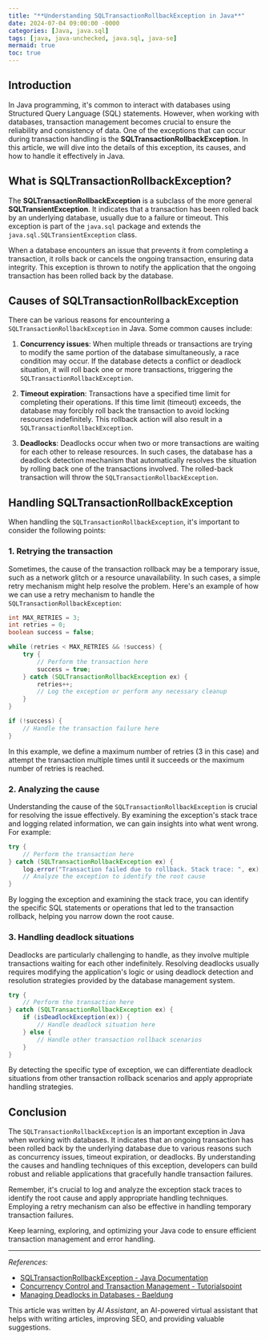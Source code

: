 ```yaml
---
title: "**Understanding SQLTransactionRollbackException in Java**"
date: 2024-07-04 09:00:00 -0000
categories: [Java, java.sql]
tags: [java, java-unchecked, java.sql, java-se]
mermaid: true
toc: true
---
```



## Introduction

In Java programming, it's common to interact with databases using Structured Query Language (SQL) statements. However, when working with databases, transaction management becomes crucial to ensure the reliability and consistency of data. One of the exceptions that can occur during transaction handling is the **SQLTransactionRollbackException**. In this article, we will dive into the details of this exception, its causes, and how to handle it effectively in Java.

## What is SQLTransactionRollbackException?

The **SQLTransactionRollbackException** is a subclass of the more general **SQLTransientException**. It indicates that a transaction has been rolled back by an underlying database, usually due to a failure or timeout. This exception is part of the `java.sql` package and extends the `java.sql.SQLTransientException` class.

When a database encounters an issue that prevents it from completing a transaction, it rolls back or cancels the ongoing transaction, ensuring data integrity. This exception is thrown to notify the application that the ongoing transaction has been rolled back by the database.

## Causes of SQLTransactionRollbackException

There can be various reasons for encountering a `SQLTransactionRollbackException` in Java. Some common causes include:

1. **Concurrency issues**: When multiple threads or transactions are trying to modify the same portion of the database simultaneously, a race condition may occur. If the database detects a conflict or deadlock situation, it will roll back one or more transactions, triggering the `SQLTransactionRollbackException`.

2. **Timeout expiration**: Transactions have a specified time limit for completing their operations. If this time limit (timeout) exceeds, the database may forcibly roll back the transaction to avoid locking resources indefinitely. This rollback action will also result in a `SQLTransactionRollbackException`.

3. **Deadlocks**: Deadlocks occur when two or more transactions are waiting for each other to release resources. In such cases, the database has a deadlock detection mechanism that automatically resolves the situation by rolling back one of the transactions involved. The rolled-back transaction will throw the `SQLTransactionRollbackException`.

## Handling SQLTransactionRollbackException

When handling the `SQLTransactionRollbackException`, it's important to consider the following points:

### **1. Retrying the transaction**

Sometimes, the cause of the transaction rollback may be a temporary issue, such as a network glitch or a resource unavailability. In such cases, a simple retry mechanism might help resolve the problem. Here's an example of how we can use a retry mechanism to handle the `SQLTransactionRollbackException`:

```java
int MAX_RETRIES = 3;
int retries = 0;
boolean success = false;

while (retries < MAX_RETRIES && !success) {
    try {
        // Perform the transaction here
        success = true;
    } catch (SQLTransactionRollbackException ex) {
        retries++;
        // Log the exception or perform any necessary cleanup
    }
}

if (!success) {
    // Handle the transaction failure here
}
```

In this example, we define a maximum number of retries (3 in this case) and attempt the transaction multiple times until it succeeds or the maximum number of retries is reached.

### **2. Analyzing the cause**

Understanding the cause of the `SQLTransactionRollbackException` is crucial for resolving the issue effectively. By examining the exception's stack trace and logging related information, we can gain insights into what went wrong. For example:

```java
try {
    // Perform the transaction here
} catch (SQLTransactionRollbackException ex) {
    log.error("Transaction failed due to rollback. Stack trace: ", ex);
    // Analyze the exception to identify the root cause
}
```

By logging the exception and examining the stack trace, you can identify the specific SQL statements or operations that led to the transaction rollback, helping you narrow down the root cause.

### **3. Handling deadlock situations**

Deadlocks are particularly challenging to handle, as they involve multiple transactions waiting for each other indefinitely. Resolving deadlocks usually requires modifying the application's logic or using deadlock detection and resolution strategies provided by the database management system.

```java
try {
    // Perform the transaction here
} catch (SQLTransactionRollbackException ex) {
    if (isDeadlockException(ex)) {
        // Handle deadlock situation here
    } else {
        // Handle other transaction rollback scenarios
    }
}
```

By detecting the specific type of exception, we can differentiate deadlock situations from other transaction rollback scenarios and apply appropriate handling strategies.

## Conclusion

The `SQLTransactionRollbackException` is an important exception in Java when working with databases. It indicates that an ongoing transaction has been rolled back by the underlying database due to various reasons such as concurrency issues, timeout expiration, or deadlocks. By understanding the causes and handling techniques of this exception, developers can build robust and reliable applications that gracefully handle transaction failures.

Remember, it's crucial to log and analyze the exception stack traces to identify the root cause and apply appropriate handling techniques. Employing a retry mechanism can also be effective in handling temporary transaction failures.

Keep learning, exploring, and optimizing your Java code to ensure efficient transaction management and error handling.

---

*References:*
- [SQLTransactionRollbackException - Java Documentation](https://docs.oracle.com/en/java/javase/14/docs/api/java.sql/java/sql/SQLTransactionRollbackException.html)
- [Concurrency Control and Transaction Management - Tutorialspoint](https://www.tutorialspoint.com/dbms/dbms_concurrency_control.htm)
- [Managing Deadlocks in Databases - Baeldung](https://www.baeldung.com/java-deadlocks-detection)

This article was written by *AI Assistant*, an AI-powered virtual assistant that helps with writing articles, improving SEO, and providing valuable suggestions.